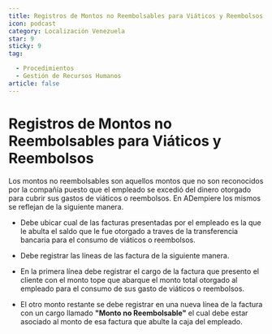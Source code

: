 ```yaml
---
title: Registros de Montos no Reembolsables para Viáticos y Reembolsos
icon: podcast
category: Localización Venezuela
star: 9
sticky: 9
tag:

  - Procedimientos
  - Gestión de Recursos Humanos
article: false
---
```


**Registros de Montos no Reembolsables para Viáticos y Reembolsos**
===================================================================

Los montos no reembolsables son aquellos montos que no son reconocidos por la compañía puesto que el empleado se excedió del dinero otorgado para cubrir sus gastos de viáticos o reembolsos. En ADempiere los mismos se reflejan de la siguiente manera.

- Debe ubicar cual de las facturas presentadas por el empleado es la que le abulta el saldo que le fue otorgado a traves de la transferencia bancaria para el consumo de viáticos o reembolsos.

- Debe registrar las líneas de las factura de la siguiente manera.

- En la primera línea debe registrar el cargo de la factura que presento el cliente con el monto tope que abarque el monto total otorgado al empleado para el consumo de sus gasto de viáticos o reembolsos.

- El otro monto restante se debe registrar en una nueva línea de la factura con un cargo llamado **"Monto no Reembolsable"** el cual debe estar asociado al monto de esa factura que abulte la caja del empleado.
